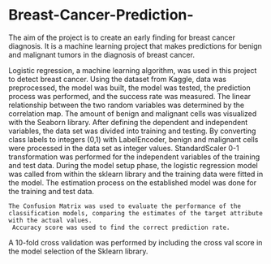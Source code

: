 # Breast-Cancer-Prediction-
The aim of the project is to create an early finding for breast cancer diagnosis. It is a machine learning project that makes predictions for benign and malignant tumors in the diagnosis of breast cancer.

Logistic regression, a machine learning algorithm, was used in this project to detect breast cancer. Using the dataset from Kaggle, data was preprocessed, the model was built, the model was tested, the prediction process was performed, and the success rate was measured. The linear relationship between the two random variables was determined by the correlation map. The amount of benign and malignant cells was visualized with the Seaborn library. After defining the dependent and independent variables, the data set was divided into training and testing. By converting class labels to integers (0,1) with LabelEncoder, benign and malignant cells were processed in the data set as integer values. StandardScaler 0-1 transformation was performed for the independent variables of the training and test data. During the model setup phase, the logistic regression model was called from within the sklearn library and the training data were fitted in the model. The estimation process on the established model was done for the training and test data.

    The Confusion Matrix was used to evaluate the performance of the classification models, comparing the estimates of the target attribute with the actual values.
     Accuracy score was used to find the correct prediction rate.
A 10-fold cross validation was performed by including the cross val score in the model selection of the Sklearn library.
